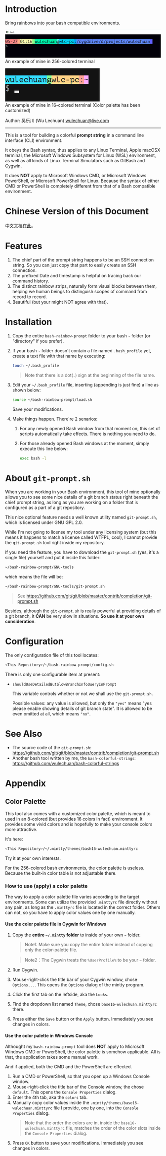 <link rel="stylesheet" href="./docs/styles/markdown-preview-in-ms-vscode.css">

# Introduction

Bring rainbows into your bash compatible environments.

![An example of mine in 256-colored terminal](./docs/illustrates/bash-rainbow-prompt-example-wulechuan-256-colors.png)  \
An example of mine in 256-colored terminal

![An example of mine in 16-colored terminal](./docs/illustrates/bash-rainbow-prompt-example-wulechuan-16-colors.png)  \
An example of mine in 16-colored terminal (Color palette has been customized)

Author: 吴乐川 (Wu Lechuan) [wulechuan@live.com](mailto:wulechuan@live.com)

------

This is a tool for building a colorful **prompt string** in
a command line interface (CLI) environment.

It obeys the Bash syntax, thus applies to any Linux Terminal,
Apple macOSX terminal,
the Microsoft Windows Subsystem for Linux (WSL) environment,
as well as all kinds of Linux Terminal Simulators such as GitBash and Cygwin.

It does **NOT** apply to Microsoft Windows CMD,
or Microsoft Windows PowerShell,
or Microsoft PowerShell for Linux.
Because the syntax of either CMD or PowerShell is completely
different from that of a Bash compatible environment.




# Chinese Version of this Document

中文文档[在此](./ReadMe.zh-CN.md)。





# Features

1.  The chief part of the prompt string happens to be
    an SSH connection string. So you can just copy
    that part to easily create an SSH connection.
2.  The prefixed Date and timestamp is helpful
    on tracing back our command history.
3.  The distinct rainbow strips, naturally form
    visual blocks between them, helping we human beings
    to distinguish scopes of command from record to record.
4.  Beautiful (but your might NOT agree with that).


# Installation

1.  Copy the entire `bash-rainbow-prompt` folder to your bash
    `~` folder (or "directory" if you prefer).

1.  If your bash `~` folder doesn't contain a file named
    `.bash_profile` yet, create a text file with that name
    by executing:
    ```sh
    touch ~/.bash_profile
    ```

    > Note that there is a dot(`.`) sign at the beginning of the file name.

3.  Edit your `~/.bash_profile` file, inserting (appending is just fine) a line
    as shown below:

    ```sh
    source ~/bash-rainbow-prompt/load.sh
    ```

    Save your modifications.


1.  Make things happen. There're 2 senarios:

    1.  For any newly opened Bash window from that moment on,
        this set of scripts automatically take effects.
        There is nothing you need to do.

    1.  For those already opened Bash windows at the moment,
        simply execute this line below:

        ```sh
        exec bash -l
        ```

# About `git-prompt.sh`

When you are working in your Bash environment,
this tool of mine optionally allows you to see some nice details
of a git branch status right beneath the chief prompt string,
as long as you are working on a folder that is configured
as a part of a git repository.

This nice optional feature needs a well known utility named
`git-prompt.sh`, which is licensed under GNU GPL 2.0.

While I'm not going to license my tool
under any licensing system (but this means it happens to match a
license called WTFPL, cool), I cannot provide the `git-prompt.sh`
tool right inside my repository.

If you need the feature,
you have to download the `git-prompt.sh` (yes, it's a single file)
yourself and put it inside this folder:
```sh
~/bash-rainbow-prompt/GNU-tools
```

which means the file will be:
```sh
~/bash-rainbow-prompt/GNU-tools/git-prompt.sh
```

> See https://github.com/git/git/blob/master/contrib/completion/git-prompt.sh

Besides, although the `git-prompt.sh` is really powerful at
providing details of a git branch, it **CAN** be very slow in situations.
**So use it at your own consideration**.




# Configuration

The only configuration file of this tool locates:
```sh
<This Repository>/~/bash-rainbow-prompt/config.sh
```

There is only one configurable item at present:

-  `shouldUseDetailedButSlowBranchInfoQueryInPrompt`

    This variable controls whether or not we shall use the `git-prompt.sh`.

    Possible values: any value is allowed,
    but only the `"yes"` means
    "yes please enable showing details of git branch state".
    It is allowed to be even omitted at all, which means `"no"`.




# See Also

-   The source code of the `git-prompt.sh`:
    https://github.com/git/git/blob/master/contrib/completion/git-prompt.sh
-   Another bash tool written by me, the `bash-colorful-strings`:
    https://github.com/wulechuan/bash-colorful-strings





# Appendix

## Color Palette

This tool also comes with a customized color palette, which
is meant to used in an 8-colored (but provides 16 colors in fact)
environment. It provides some vivid colors and is hopefully
to make your console colors more attractive.

It's here:
```sh
<This Repository>/~/.mintty/themes/bash16-wulechuan.minttyrc
```

Try it at your own interests.

For the 256-colored bash environments, the color palette is useless.
Because the built-in color table is not adjustable there.



### How to use (apply) a color palette

The way to apply a color palette file varies according to the target environments.
Some can utilize the provided `.minttyrc` file directly
without any pain, as long as the `.minttyrc` file is
located in the correct folder.
Others can not,
so you have to apply color values one by one manually.

#### Use the color palette file in Cygwin for Windows

1.  Copy the **entire `~/.mintty` folder** to
    inside of your own `~` folder.

    > Note1: Make sure you copy the entire folder
    > instead of copying only the color-palette file.

    > Note2：The Cygwin treats the `%UserProfile%` to be your `~` folder.

1.  Run Cygwin.

1.  Mouse-right-click the title bar of your Cygwin window,
    chose `Options...`. This opens the `Options` dialog
    of the mintty program.

1.  Click the first tab on the leftside, aka the `Looks`.

1.  Find the dropdown list named `Theme`,
    chose `base16-wulechuan.minttyrc` there.

6.  Press either the `Save` button or the `Apply` button.
    Immediately you see changes in colors.



#### Use the color palette in Windows Console

Althought my `bash-rainbow-prompt` tool does **NOT** apply
to Microsoft Windows CMD or PowerShell, the color palette
is somehow applicable. All is that, the application takes
some manual work.

And if applied, both the CMD and the PowerShell are effected.

1.  Run a CMD or PowerShell, so that you open up a Windows Console window.
2.  Mouse-right-click the title bar of the Console window, the chose `default`.
    This opens the `Console Properties` dialog.
3.  Enter the 4th tab, aka the `colors` tab.
4.  Manually copy color values inside
    the `.mintty/themes/base16-wulechuan.minttyrc` file I provide,
    one by one, into the `Console Properties` dialog.
    > Note that the order the colors are in,
    > inside the `base16-wulechuan.minttyrc` file,
    > matches the order of the color slots inside
    > the `Console Properties` dialog.
5.  Press `OK` button to save your modifications.
    Immediately you see changes in colors.
